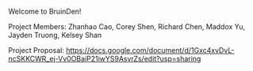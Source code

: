 Welcome to BruinDen! 

Project Members: Zhanhao Cao, Corey Shen, Richard Chen, Maddox Yu, Jayden Truong, Kelsey Shan

Project Proposal:
https://docs.google.com/document/d/1Gxc4xvDvL-ncSKKCWR_ej-Vv0OBaiP21iwYS9AsvrZs/edit?usp=sharing 
